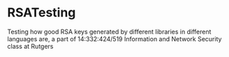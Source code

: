 # RSATesting
Testing how good RSA keys generated by different libraries in different languages are, a part of 14:332:424/519 Information and Network Security class at Rutgers
